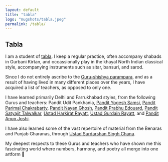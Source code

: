 ```yaml
---
layout: default
title: "tabla"
logo: "mugshots/tabla.jpeg"
permalink: /tabla/
---
```


## Tabla

I am a student of [tabla](https://en.wikipedia.org/wiki/Tabla). I keep a regular practice, often accompany shabads in Gurbani Kirtan, and occassionally play in the khayal North Indian classical style, accompanying instruments such as sitar, bansuri, and sarod.

Since I do not entirely ascribe to the [Guru-shishya parampara](https://en.wikipedia.org/wiki/Guru-shishya_tradition), and as a result of having lived in many different places over the years, I have acquired a list of teachers, as opposed to only one.

I have learned primarily Delhi and Farrukhabad styles, from the following Gurus and teachers: Pandit Udit Pankhania, [Pandit Yogesh Samsi](https://www.yogeshsamsi.com/), [Pandit Parimal Chakrabarty](https://www.parimalchakrabarty.com/), [Pandit Nayan Ghosh](https://www.nayanghosh.in/), [Pandit Prabhu Edouard](https://www.prabhuedouard.com/), [Pandit Satyajit Talwalkar](https://satyajittalwalkar.com/), [Ustad Harkirat Rayatt](https://chakardar.com/), [Ustad Gurdain Rayatt](https://gurdain.com/), and [Pandit Anup Joshi](https://www.facebook.com/TablaClass/).

I have also learned some of the vast repertoire of material from the Benaras and Punjab Gharanas, through [Ustad Surdarshan Singh Chana](https://www.festivaloftabla.com/team/surdarshan-chana).

My deepest respects to these Gurus and teachers who have shown me this fascinating world where numbers, harmony, and poetry all merge into one artform :pray: